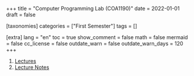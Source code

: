 +++
title = "Computer Programming Lab (COA1190)"
date = 2022-01-01
draft = false

[taxonomies]
categories = ["First Semester"]
tags = []

[extra]
lang = "en"
toc = true
show_comment = false
math = false
mermaid = false
cc_license = false
outdate_warn = false
outdate_warn_days = 120
+++




1. <a href="https://drive.google.com/file/d/1kzyykbFOTIeeqHZodyWRgF8GWhfkVchf/view?usp=share_link" target="_blank">Lectures</a>
2. <a href="https://drive.google.com/file/d/1Pm0sRn7TgwUil4stEKevBGFrT81AoTJ7/view?usp=share_link" target="_blank">Lecture Notes</a>



